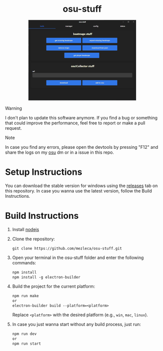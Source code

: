 <h1 align="center">osu-stuff</h1>

<p align="center">
    <img width="70%" height="70%" src="https://github.com/mezleca/osu-stuff/blob/main/src/images/menu.png"></img>
</p>

> [!WARNING]
> I don't plan to update this software anymore.
> If you find a bug or something that could improve the performance, feel free to report or make a pull request.

> [!NOTE] 
> In case you find any errors, please open the devtools by pressing "F12" and share the logs on my [osu](https://osu.ppy.sh/users/mzle) dm or in a issue in this repo.

# Setup Instructions
You can download the stable version for windows using the [releases](https://github.com/mezleca/osu-stuff/releases/) tab on this repository.
In case you wanna use the latest version, follow the Build Instructions.

# Build Instructions
1. Install [nodejs](https://nodejs.org/en)

2. Clone the repository:
    ```
    git clone https://github.com/mezleca/osu-stuff.git
    ```

3. Open your terminal in the osu-stuff folder and enter the following commands:
    ```
    npm install
    npm install -g electron-builder
    ```

4. Build the project for the current platform:
   ```
   npm run make
   or
   electron-builder build --platform=<platform>
   ```

    Replace `<platform>` with the desired platform (e.g., `win`, `mac`, `linux`).

5. In case you just wanna start without any build process, just run:
    ```
    npm run dev
    or
    npm run start
    ```

